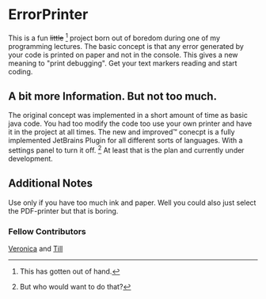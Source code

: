 # ErrorPrinter
This is a fun ~~little~~ [^1] project born out of boredom during one of my programming lectures. The basic concept is that any error generated by your code is printed on paper and not in the console. This gives a new meaning to "print debugging". Get your text markers reading and start coding.

## A bit more Information. But not too much.
The original concept was implemented in a short amount of time as basic java code. You had too modify the code too use your own printer and have it in the project at all times.
The new and improved™ conecpt is a fully implemented JetBrains Plugin for all different sorts of languages. With a settings panel to turn it off. [^2] At least that is the plan and currently under development.

## Additional Notes
Use only if you have too much ink and paper. Well you could also just select the PDF-printer but that is boring.

### Fellow Contributors
[Veronica](https://github.com/verobuckina) and
[Till](https://github.com/danpotsdam)

[^1]: This has gotten out of hand.
[^2]: But who would want to do that?
